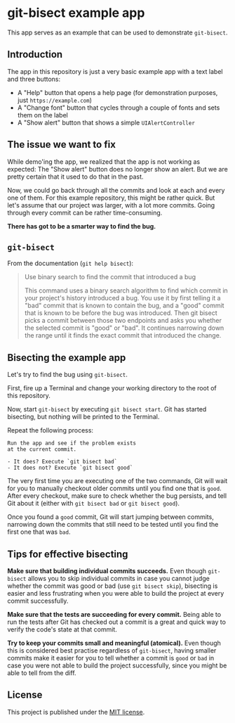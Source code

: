 # git-bisect example app

This app serves as an example that can be used to demonstrate `git-bisect`.

## Introduction

The app in this repository is just a very basic example app with a text label
and three buttons:

- A "Help" button that opens a help page (for demonstration purposes, just `https://example.com`)
- A "Change font" button that cycles through a couple of fonts and sets them on the label
- A "Show alert" button that shows a simple `UIAlertController`

## The issue we want to fix

While demo'ing the app, we realized that the app is not working as expected:
The "Show alert" button does no longer show an alert. But we are pretty certain
that it used to do that in the past.

Now, we could go back through all the commits and look at each and every one
of them. For this example repository, this might be rather quick. But let's assume
that our project was larger, with a lot more commits. Going through every commit
can be rather time-consuming.

**There has got to be a smarter way to find the bug.**

## `git-bisect`

From the documentation (`git help bisect`):

> Use binary search to find the commit that introduced a bug
>
> This command uses a binary search algorithm to find which commit in your project's history introduced a bug.
> You use it by first telling it a "bad" commit that is known to contain the bug,
> and a "good" commit that is known to be before the bug was introduced.
> Then git bisect picks a commit between those two endpoints and asks you whether
> the selected commit is "good" or "bad". It continues narrowing down the range
> until it finds the exact commit that introduced the change.

## Bisecting the example app

Let's try to find the bug using `git-bisect`.

First, fire up a Terminal and change your working directory to the root of this repository.

Now, start `git-bisect` by executing `git bisect start`.
Git has started bisecting, but nothing will be printed to the Terminal.

Repeat the following process:

```
Run the app and see if the problem exists
at the current commit.

- It does? Execute `git bisect bad`
- It does not? Execute `git bisect good`
```

The very first time you are executing one of the two commands, Git will wait
for you to manually checkout older commits until you find one that is `good`.
After every checkout, make sure to check whether the bug persists, and tell Git
about it (either with `git bisect bad` or `git bisect good`).

Once you found a `good` commit, Git will start jumping between commits,
narrowing down the commits that still need to be tested until you find the first one that was `bad`.

## Tips for effective bisecting

**Make sure that building individual commits succeeds.** Even though `git-bisect` allows you to skip individual commits in case you cannot judge whether the commit was good or bad (use `git bisect skip`), bisecting is easier and less frustrating when you were able to build the project at every commit successfully.

**Make sure that the tests are succeeding for every commit.** Being able to run the tests after Git has checked out a commit is a great and quick way to verify the code's state at that commit.

**Try to keep your commits small and meaningful (atomical).** Even though this is considered best practise regardless of `git-bisect`, having smaller commits make it easier for you to tell whether a commit is `good` or `bad` in case you were not able to build the project successfully, since you might be able to tell from the diff.

## License

This project is published under the [MIT license][license].

[license]: ./LICENSE.md
